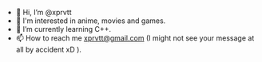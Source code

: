 - 👋 Hi, I’m @xprvtt
- 👀 I'm interested in anime, movies and games.
- 🌱 I’m currently learning С++.
- 📫 How to reach me xprvtt@gmail.com (I might not see your message at all by accident xD ).

<!---
xprvtt/xprvtt is a ✨ special ✨ repository because its `README.md` (this file) appears on your GitHub profile.
You can click the Preview link to take a look at your changes.
--->
